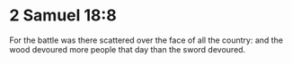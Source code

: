 # 2 Samuel 18:8

For the battle was there scattered over the face of all the country: and the wood devoured more people that day than the sword devoured.